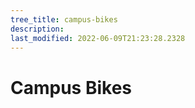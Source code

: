 ```yaml
---
tree_title: campus-bikes
description: 
last_modified: 2022-06-09T21:23:28.2328
---
```


# Campus Bikes
